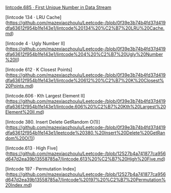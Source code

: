 [lintcode.685 · First Unique Number in Data Stream](https://github.com/mazexiaozhoulu/Leetcode-/blob/9da69fed20b2e88299860e0ead4e4594e754da85/lintcode.685%20%C2%B7%20First%20Unique%20Number%20in%20Data%20Stream.md)

[lintcode 134 · LRU Cache]
(https://github.com/mazexiaozhoulu/Leetcode-/blob/0f39e3b74b4fd37d419dfa63612f954b1fe143e1/lintcode%20134%20%C2%B7%20LRU%20Cache.md)

[lintcode 4 · Ugly Number II]
(https://github.com/mazexiaozhoulu/Leetcode-/blob/0f39e3b74b4fd37d419dfa63612f954b1fe143e1/lintcode%204%20%C2%B7%20Ugly%20Number%20II)

[lintcode 612 · K Closest Points]
(https://github.com/mazexiaozhoulu/Leetcode-/blob/0f39e3b74b4fd37d419dfa63612f954b1fe143e1/lintcode%20612%20%C2%B7%20K%20Closest%20Points.md)

[lintcode.606 · Kth Largest Element II]
(https://github.com/mazexiaozhoulu/Leetcode-/blob/0f39e3b74b4fd37d419dfa63612f954b1fe143e1/lintcode.606%20%C2%B7%20Kth%20Largest%20Element%20II.md)

[lintcode 380. Insert Delete GetRandom O(1)]
(https://github.com/mazexiaozhoulu/Leetcode-/blob/0f39e3b74b4fd37d419dfa63612f954b1fe143e1/leetcode%20380.%20Insert%20Delete%20GetRandom%20O(1))

[lintcode.613 · High Five]
(https://github.com/mazexiaozhoulu/Leetcode-/blob/12527b4a741877ca956d647d2ea39b13558785a7/lintcode.613%20%C2%B7%20High%20Five.md)

[lintcode 197 · Permutation Index]
(https://github.com/mazexiaozhoulu/Leetcode-/blob/12527b4a741877ca956d647d2ea39b13558785a7/lintcode%20197%20%C2%B7%20Permutation%20Index.md)
